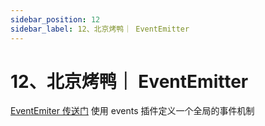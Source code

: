 ```yaml
---
sidebar_position: 12
sidebar_label: 12、北京烤鸭｜ EventEmitter
---
```

# 12、北京烤鸭｜ EventEmitter

[EventEmiter 传送门](https://link.juejin.cn/?target=https://segmentfault.com/a/1190000012361461?utm_source=tag-newest#articleHeader6 "EventEmiter 传送门") 使用 events 插件定义一个全局的事件机制
